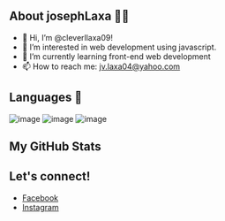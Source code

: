 
## About josephLaxa 🙋‍♂️
- 👋 Hi, I’m @cleverllaxa09!
- 👀 I’m interested in web development using javascript.
- 🌱 I’m currently learning front-end web development 
- 📫 How to reach me: jv.laxa04@yahoo.com

## Languages 🤔
![image](https://img.shields.io/badge/CSS3-1572B6?style=for-the-badge&logo=css3&logoColor=white)
![image](https://img.shields.io/badge/HTML5-E34F26?style=for-the-badge&logo=html5&logoColor=white)
![image](https://img.shields.io/badge/JavaScript-323330?style=for-the-badge&logo=javascript&logoColor=F7DF1E)



## My GitHub Stats


## Let's connect!
<ul>
  <li><a href="https://web.facebook.com//" target="_blank">Facebook</a></li>
  <li><a href="https://www.instagram.com//" target="_blank">Instagram</a></li>
</ul>


